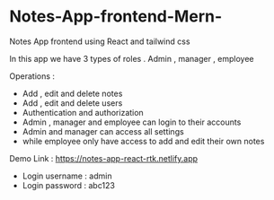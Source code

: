 # Notes-App-frontend-Mern-

Notes App frontend using React and tailwind css

In this app we have 3 types of roles .
Admin , manager , employee

Operations :

- Add , edit and delete notes
- Add , edit and delete users
- Authentication and authorization
- Admin , manager and employee can login to their accounts
- Admin and manager can access all settings
- while employee only have access to add and edit their own notes

Demo Link : https://notes-app-react-rtk.netlify.app

- Login username : admin
- Login password : abc123
